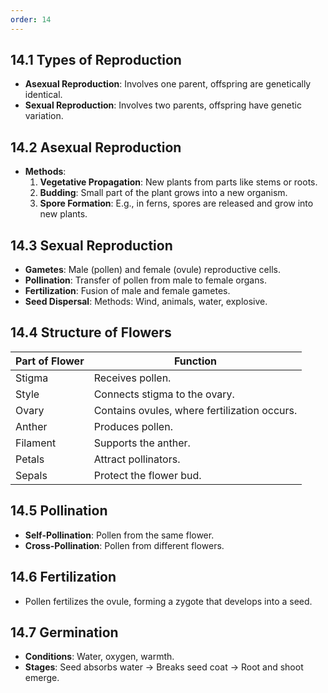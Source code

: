 ```yaml
---
order: 14
---
```

## 14.1 Types of Reproduction
- **Asexual Reproduction**: Involves one parent, offspring are genetically identical.
- **Sexual Reproduction**: Involves two parents, offspring have genetic variation.

## 14.2 Asexual Reproduction
- **Methods**:
  1. **Vegetative Propagation**: New plants from parts like stems or roots.
  2. **Budding**: Small part of the plant grows into a new organism.
  3. **Spore Formation**: E.g., in ferns, spores are released and grow into new plants.

## 14.3 Sexual Reproduction
- **Gametes**: Male (pollen) and female (ovule) reproductive cells.
- **Pollination**: Transfer of pollen from male to female organs.
- **Fertilization**: Fusion of male and female gametes.
- **Seed Dispersal**: Methods: Wind, animals, water, explosive.

## 14.4 Structure of Flowers
| **Part of Flower** | **Function**                                       |
|---------------------|----------------------------------------------------|
| Stigma              | Receives pollen.                                   |
| Style               | Connects stigma to the ovary.                     |
| Ovary               | Contains ovules, where fertilization occurs.      |
| Anther              | Produces pollen.                                   |
| Filament            | Supports the anther.                              |
| Petals              | Attract pollinators.                              |
| Sepals              | Protect the flower bud.                           |

## 14.5 Pollination
- **Self-Pollination**: Pollen from the same flower.
- **Cross-Pollination**: Pollen from different flowers.

## 14.6 Fertilization
- Pollen fertilizes the ovule, forming a zygote that develops into a seed.

## 14.7 Germination
- **Conditions**: Water, oxygen, warmth.
- **Stages**: Seed absorbs water → Breaks seed coat → Root and shoot emerge.